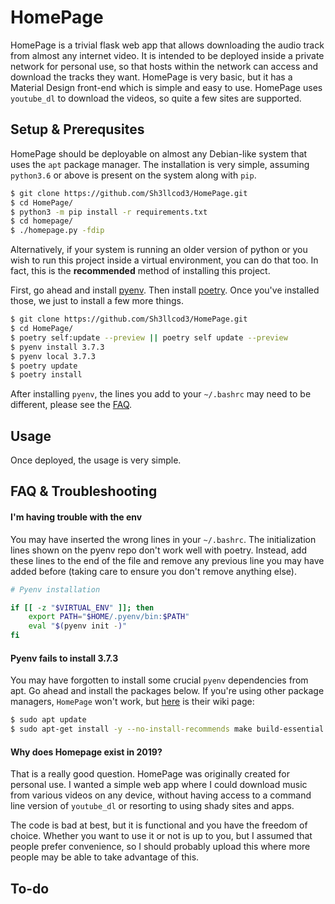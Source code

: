 # HomePage

HomePage is a trivial flask web app that allows downloading the audio track from almost any internet video.
It is intended to be deployed inside a private network for personal use, so that hosts within the network can access
and download the tracks they want. HomePage is very basic, but it has a Material Design front-end which is
simple and easy to use. HomePage uses `youtube_dl` to download the videos, so quite a few sites are supported.

## Setup & Prerequsites

HomePage should be deployable on almost any Debian-like system that uses the `apt` package manager.
The installation is very simple, assuming `python3.6` or above is present on the system along with `pip`.

```bash
$ git clone https://github.com/Sh3llcod3/HomePage.git
$ cd HomePage/
$ python3 -m pip install -r requirements.txt
$ cd homepage/
$ ./homepage.py -fdip
```

Alternatively, if your system is running an older version of python or you wish to run this project inside
a virtual environment, you can do that too. In fact, this is the __recommended__ method of installing this project.

First, go ahead and install [pyenv](https://github.com/pyenv/pyenv#basic-github-checkout). Then install [poetry](https://github.com/sdispater/poetry).
Once you've installed those, we just to install a few more things.

```bash
$ git clone https://github.com/Sh3llcod3/HomePage.git
$ cd HomePage/
$ poetry self:update --preview || poetry self update --preview
$ pyenv install 3.7.3
$ pyenv local 3.7.3
$ poetry update
$ poetry install
```

After installing `pyenv`, the lines you add to your `~/.bashrc` may need to be different, please see the [FAQ](#faq-&-troubleshooting).

## Usage

Once deployed, the usage is very simple.

## FAQ & Troubleshooting

#### I'm having trouble with the env

You may have inserted the wrong lines in your `~/.bashrc`.
The initialization lines shown on the pyenv repo don't work
well with poetry. Instead, add these lines to the end of the file
and remove any previous line you may have added before
(taking care to ensure you don't remove anything else).

```bash
# Pyenv installation

if [[ -z "$VIRTUAL_ENV" ]]; then
    export PATH="$HOME/.pyenv/bin:$PATH"
    eval "$(pyenv init -)"
fi
```

#### Pyenv fails to install 3.7.3

You may have forgotten to install some crucial `pyenv` dependencies from apt.
Go ahead and install the packages below. If you're using other package managers,
`HomePage` won't work, but [here](https://github.com/pyenv/pyenv/wiki#suggested-build-environment) is their wiki page:

```bash
$ sudo apt update
$ sudo apt-get install -y --no-install-recommends make build-essential libssl-dev zlib1g-dev libbz2-dev libreadline-dev libsqlite3-dev wget curl llvm libncurses5-dev xz-utils tk-dev libxml2-dev libxmlsec1-dev libffi-dev liblzma-dev
```

#### Why does Homepage exist in 2019?

That is a really good question. HomePage was originally created for personal use.
I wanted a simple web app where I could download music from various videos on any
device, without having access to a command line version of `youtube_dl` or resorting
to using shady sites and apps.

The code is bad at best, but it is functional and you have the freedom of choice.
Whether you want to use it or not is up to you, but I assumed that people prefer
convenience, so I should probably upload this where more people may be able to take
advantage of this.

## To-do
